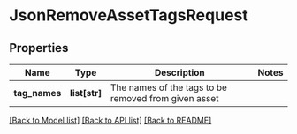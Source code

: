 # JsonRemoveAssetTagsRequest

## Properties
Name | Type | Description | Notes
------------ | ------------- | ------------- | -------------
**tag_names** | **list[str]** | The names of the tags to be removed from given asset | 

[[Back to Model list]](../README.md#documentation-for-models) [[Back to API list]](../README.md#documentation-for-api-endpoints) [[Back to README]](../README.md)


